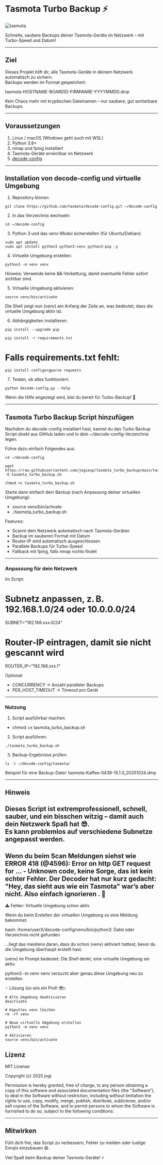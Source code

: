 # Tasmota Turbo Backup ⚡

![tasmota](https://img.shields.io/badge/Tasmota-Backup-blue?style=flat-square)

Schnelle, saubere Backups deiner Tasmota-Geräte im Netzwerk – mit Turbo-Speed und Datum!

---

## Ziel

Dieses Projekt hilft dir, alle Tasmota-Geräte in deinem Netzwerk automatisch zu sichern.  
Backups werden im Format gespeichert:

tasmota-HOSTNAME-BOARDID-FIRMWARE-YYYYMMDD.dmp

Kein Chaos mehr mit kryptischen Dateinamen – nur saubere, gut sortierbare Backups.

---

## Voraussetzungen

1. Linux / macOS (Windows geht auch mit WSL)  
2. Python 3.8+  
3. nmap und fping installiert  
4. Tasmota-Geräte erreichbar im Netzwerk  
5. [decode-config](https://github.com/tasmota/decode-config.git)  

---

## Installation von decode-config und virtuelle Umgebung

1. Repository klonen:
~~~
git clone https://github.com/tasmota/decode-config.git ~/decode-config
~~~
2. In das Verzeichnis wechseln:
~~~
cd ~/decode-config
~~~
3. Python 3 und das venv-Modul sicherstellen (für Ubuntu/Debian):
~~~
sudo apt update
sudo apt install python3 python3-venv python3-pip -y
~~~
4. Virtuelle Umgebung erstellen:
~~~
python3 -m venv venv
~~~
Hinweis: Verwende keine &&-Verkettung, damit eventuelle Fehler sofort sichtbar sind.

5. Virtuelle Umgebung aktivieren:
~~~
source venv/bin/activate
~~~
Die Shell zeigt nun (venv) am Anfang der Zeile an, was bedeutet, dass die virtuelle Umgebung aktiv ist.

6. Abhängigkeiten installieren:
~~~
pip install --upgrade pip
~~~
~~~
pip install -r requirements.txt
~~~

# Falls requirements.txt fehlt:
~~~
pip install configargparse requests
~~~
7. Testen, ob alles funktioniert:
~~~
python decode-config.py --help
~~~
Wenn die Hilfe angezeigt wird, bist du bereit für Turbo-Backup! 🎉

---

## Tasmota Turbo Backup Script hinzufügen

Nachdem du decode-config installiert hast, kannst du das Turbo Backup Script direkt aus GitHub laden und in dein ~/decode-config-Verzeichnis legen.

Führe dazu einfach Folgendes aus:
~~~
cd ~/decode-config
~~~
~~~
wget https://raw.githubusercontent.com/jogiesp/tasmota_turbo_backup/main/tasmota_turbo_backup.sh -O tasmota_turbo_backup.sh
~~~
~~~
chmod +x tasmota_turbo_backup.sh
~~~
Starte dann einfach dein Backup (nach Anpassung deiner virtuellen Umgebung):
 
 - source venv/bin/activate
 - ./tasmota_turbo_backup.sh


Features:

- Scannt dein Netzwerk automatisch nach   Tasmota-Geräten  
- Backup im sauberen Format mit Datum  
- Router-IP wird automatisch ausgeschlossen  
- Parallele Backups für Turbo-Speed  
- Fallback mit fping, falls nmap nichts findet  

---

### Anpassung für dein Netzwerk

Im Script:

# Subnetz anpassen, z. B. 192.168.1.0/24 oder 10.0.0.0/24
SUBNET="192.168.xxx.0/24"

# Router-IP eintragen, damit sie nicht gescannt wird
ROUTER_IP="192.168.xxx.1"

Optional:

- CONCURRENCY → Anzahl paralleler Backups  
- PER_HOST_TIMEOUT → Timeout pro Gerät  

---

### Nutzung

1. Script ausführbar machen:

- chmod +x tasmota_turbo_backup.sh

2. Script ausführen:
~~~
./tasmota_turbo_backup.sh
~~~
3. Backup-Ergebnisse prüfen:
~~~
ls -l ~/decode-config/tasmota/
~~~
Beispiel für eine Backup-Datei:
tasmota-Kaffee-0438-15.1.0_20251024.dmp

---

## Hinweis

Dieses Script ist extremprofessionell, schnell, sauber, und ein bisschen witzig – damit auch dein Netzwerk Spaß hat 😎.  
Es kann problemlos auf verschiedene Subnetze angepasst werden.
---
Wenn du beim Scan Meldungen siehst wie
ERROR 418 (@4596): Error on http GET request for ... - Unknown code,
keine Sorge, das ist kein echter Fehler.
Der Decoder hat nur kurz gedacht: "Hey, das sieht aus wie ein Tasmota" 
war’s aber nicht. Also einfach ignorieren . 🚀
---

⚠️ Fehler: Virtuelle Umgebung schon aktiv

Wenn du beim Erstellen der virtuellen Umgebung so eine Meldung bekommst:

bash: /home/userX/decode-config/venv/bin/python3: Datei oder Verzeichnis nicht gefunden

…liegt das meistens daran, dass du schon (venv) aktiviert hattest, bevor du die Umgebung überhaupt erstellt hast.

(venv) im Prompt bedeutet: Die Shell denkt, eine virtuelle Umgebung sei aktiv.

python3 -m venv venv versucht aber genau diese Umgebung neu zu erstellen.


💡 Lösung (so wie ein Profi 😎):

~~~
# Alte Umgebung deaktivieren
deactivate

# Kaputtes venv löschen
rm -rf venv

# Neue virtuelle Umgebung erstellen
python3 -m venv venv

# Aktivieren
source venv/bin/activate
~~~



## Lizenz

MIT License

Copyright (c) 2025 jogi

Permission is hereby granted, free of charge, to any person obtaining a copy
of this software and associated documentation files (the "Software"), to deal
in the Software without restriction, including without limitation the rights
to use, copy, modify, merge, publish, distribute, sublicense, and/or sell
copies of the Software, and to permit persons to whom the Software is
furnished to do so, subject to the following conditions:

---

## Mitwirken

Fühl dich frei, das Script zu verbessern, Fehler zu melden oder lustige Emojis einzubauen 😄.  

Viel Spaß beim Backup deiner Tasmota-Geräte! ⚡
